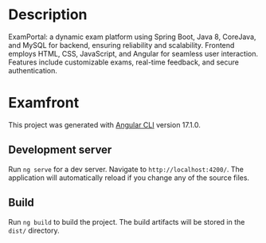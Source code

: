 # Description

ExamPortal: a dynamic exam platform using Spring Boot, Java 8, CoreJava, and MySQL for backend, ensuring reliability and scalability. Frontend employs HTML, CSS, JavaScript, and Angular for seamless user interaction. Features include customizable exams, real-time feedback, and secure authentication.

# Examfront

This project was generated with [Angular CLI](https://github.com/angular/angular-cli) version 17.1.0.

## Development server

Run `ng serve` for a dev server. Navigate to `http://localhost:4200/`. The application will automatically reload if you change any of the source files.

## Build

Run `ng build` to build the project. The build artifacts will be stored in the `dist/` directory.

